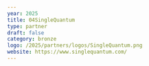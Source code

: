 ```yaml
---
year: 2025
title: 04SingleQuantum
type: partner
draft: false
category: bronze
logo: /2025/partners/logos/SingleQuantum.png
website: https://www.singlequantum.com/
---
```

